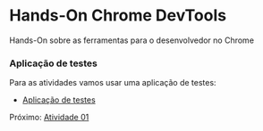 # Hands-On Chrome DevTools

Hands-On sobre as ferramentas para o desenvolvedor no Chrome

### Aplicação de testes

Para as atividades vamos usar uma aplicação de testes: 

- [Aplicação de testes](https://docs.docker.com/docker-for-windows/install/#what-to-know-before-you-install)

Próximo: [Atividade 01](docs/01-atividade.md)